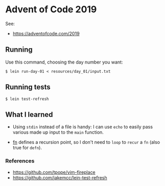 # Advent of Code 2019

See:

- <https://adventofcode.com/2019>

## Running

Use this command, choosing the day number you want:

    $ lein run-day-01 < resources/day_01/input.txt

## Running tests

    $ lein test-refresh


## What I learned

- Using `stdin` instead of a file is handy: I can use `echo` to easily pass
  various made up input to the `main` function.

- [fn][fn] defines a recursion point, so I don't need to `loop` to `recur` a
  `fn` (also true for `defn`).

### References

- <https://github.com/tpope/vim-fireplace>
- <https://github.com/jakemcc/lein-test-refresh>

[fn]: https://clojure.org/reference/special_forms#fn
